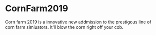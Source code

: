# CornFarm2019

Corn farm 2019 is a innovative new addmission to the prestigous line of corn farm simluators. It'll blow the corn right off your cob.
